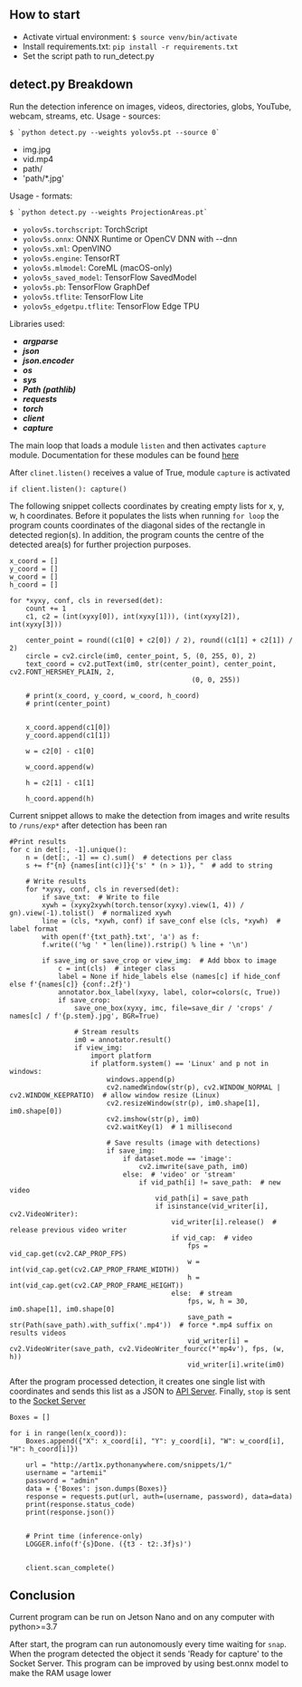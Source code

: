 ## How to start
- Activate virtual environment: `$ source venv/bin/activate`
- Install requirements.txt: `pip install -r requirements.txt`
- Set the script path to run_detect.py


## detect.py Breakdown
Run the detection inference on images, videos, directories, globs, YouTube, webcam, streams, etc.
Usage - sources:

    $ `python detect.py --weights yolov5s.pt --source 0`

- img.jpg          
- vid.mp4              
- path/                       
- 'path/*.jpg' 
                                                     

Usage - formats:

    $ `python detect.py --weights ProjectionAreas.pt`

- `yolov5s.torchscript`:         TorchScript
- `yolov5s.onnx`:                ONNX Runtime or OpenCV DNN with --dnn
- `yolov5s.xml`:                 OpenVINO
- `yolov5s.engine`:              TensorRT
- `yolov5s.mlmodel`:             CoreML (macOS-only)
- `yolov5s_saved_model`:         TensorFlow SavedModel
- `yolov5s.pb`:                  TensorFlow GraphDef
- `yolov5s.tflite`:              TensorFlow Lite
- `yolov5s_edgetpu.tflite`:      TensorFlow Edge TPU

Libraries used:
- **_argparse_**
- **_json_**
- **_json.encoder_**
- **_os_**
- **_sys_**
- **_Path (pathlib)_**
- **_requests_**
- **_torch_**
- **_client_** 
- **_capture_**

The main loop that loads a module `listen` and then activates `capture` module. Documentation for these modules can be found [here](https://github.com/dcomradd/ObjectClassification/tree/Module_Breakdown#readme)

After `clinet.listen()` receives a value of True, module `capture` is activated

`if client.listen():
    capture()`

The following snippet collects coordinates by creating empty lists for x, y, w, h coordinates. Before it populates the
lists when running `for loop` the program counts coordinates of the diagonal sides of the rectangle in detected region(s).
In addition, the program counts the centre of the detected area(s) for further projection purposes. 

  
```
x_coord = []
y_coord = []
w_coord = []
h_coord = []

for *xyxy, conf, cls in reversed(det):
    count += 1
    c1, c2 = (int(xyxy[0]), int(xyxy[1])), (int(xyxy[2]), int(xyxy[3]))

    center_point = round((c1[0] + c2[0]) / 2), round((c1[1] + c2[1]) / 2)
    circle = cv2.circle(im0, center_point, 5, (0, 255, 0), 2)
    text_coord = cv2.putText(im0, str(center_point), center_point, cv2.FONT_HERSHEY_PLAIN, 2,
                                             (0, 0, 255))

    # print(x_coord, y_coord, w_coord, h_coord)
    # print(center_point)


    x_coord.append(c1[0])
    y_coord.append(c1[1])

    w = c2[0] - c1[0]

    w_coord.append(w)

    h = c2[1] - c1[1]

    h_coord.append(h)
 ```
    
Current snippet allows to make the detection from images and write results to `/runs/exp*` after detection has been ran

```
#Print results
for c in det[:, -1].unique():
    n = (det[:, -1] == c).sum()  # detections per class
    s += f"{n} {names[int(c)]}{'s' * (n > 1)}, "  # add to string

    # Write results
    for *xyxy, conf, cls in reversed(det):
        if save_txt:  # Write to file
        xywh = (xyxy2xywh(torch.tensor(xyxy).view(1, 4)) / gn).view(-1).tolist()  # normalized xywh
        line = (cls, *xywh, conf) if save_conf else (cls, *xywh)  # label format
        with open(f'{txt_path}.txt', 'a') as f:
        f.write(('%g ' * len(line)).rstrip() % line + '\n')

        if save_img or save_crop or view_img:  # Add bbox to image
            c = int(cls)  # integer class
            label = None if hide_labels else (names[c] if hide_conf else f'{names[c]} {conf:.2f}')
            annotator.box_label(xyxy, label, color=colors(c, True))
            if save_crop:
                save_one_box(xyxy, imc, file=save_dir / 'crops' / names[c] / f'{p.stem}.jpg', BGR=True)

                # Stream results
                im0 = annotator.result()
                if view_img:
                    import platform
                    if platform.system() == 'Linux' and p not in windows:
                        windows.append(p)
                        cv2.namedWindow(str(p), cv2.WINDOW_NORMAL | cv2.WINDOW_KEEPRATIO)  # allow window resize (Linux)
                        cv2.resizeWindow(str(p), im0.shape[1], im0.shape[0])
                        cv2.imshow(str(p), im0)
                        cv2.waitKey(1)  # 1 millisecond

                        # Save results (image with detections)
                        if save_img:
                            if dataset.mode == 'image':
                                cv2.imwrite(save_path, im0)
                            else:  # 'video' or 'stream'
                                if vid_path[i] != save_path:  # new video
                                    vid_path[i] = save_path
                                    if isinstance(vid_writer[i], cv2.VideoWriter):
                                        vid_writer[i].release()  # release previous video writer
                                        if vid_cap:  # video
                                            fps = vid_cap.get(cv2.CAP_PROP_FPS)
                                            w = int(vid_cap.get(cv2.CAP_PROP_FRAME_WIDTH))
                                            h = int(vid_cap.get(cv2.CAP_PROP_FRAME_HEIGHT))
                                        else:  # stream
                                            fps, w, h = 30, im0.shape[1], im0.shape[0]
                                            save_path = str(Path(save_path).with_suffix('.mp4'))  # force *.mp4 suffix on results videos
                                            vid_writer[i] = cv2.VideoWriter(save_path, cv2.VideoWriter_fourcc(*'mp4v'), fps, (w, h))
                                            vid_writer[i].write(im0)
```

After the program processed detection, it creates one single list with coordinates and sends this list as a JSON to [API Server](https://github.com/dcomradd/Rest_API_Framework#readme).
Finally, `stop` is sent to the [Socket Server](https://github.com/dcomradd/ObjectClassification/tree/Module_Breakdown#readme)
        
```
Boxes = []

for i in range(len(x_coord)):
    Boxes.append({"X": x_coord[i], "Y": y_coord[i], "W": w_coord[i], "H": h_coord[i]})

    url = "http://art1x.pythonanywhere.com/snippets/1/"
    username = "artemii"
    password = "admin"
    data = {'Boxes': json.dumps(Boxes)}
    response = requests.put(url, auth=(username, password), data=data)
    print(response.status_code)
    print(response.json())


    # Print time (inference-only)
    LOGGER.info(f'{s}Done. ({t3 - t2:.3f}s)')


    client.scan_complete()
```

## Conclusion
Current program can be run on Jetson Nano and on any computer with python>=3.7

After start, the program can run autonomously every time waiting for `snap`. When the program detected the object it sends
'Ready for capture' to the Socket Server. This program can be improved by using best.onnx model to make the RAM usage lower 
